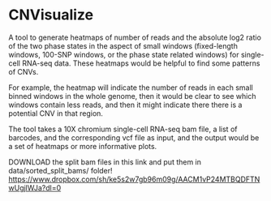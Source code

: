 # CNVisualize
A tool to generate heatmaps of number of reads and the absolute log2 ratio of the two phase states in the aspect of small windows (fixed-length windows, 100-SNP windows, or the phase state related windows) for single-cell RNA-seq data. These heatmaps would be helpful to find some patterns of CNVs.

For example, the heatmap will indicate the number of reads in each small binned windows in the whole genome, then it would be clear to see which windows contain less reads, and then it might indicate there there is a potential CNV in that region.

The tool takes a 10X chromium single-cell RNA-seq bam file, a list of barcodes, and the corresponding vcf file as input, and the output would be a set of heatmaps or more informative plots.

DOWNLOAD the split bam files in this link and put them in data/sorted_split_bams/ folder!
https://www.dropbox.com/sh/ke5s2w7gb96m09g/AACM1vP24MTBQDFTNwUgjlWJa?dl=0
